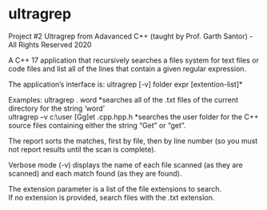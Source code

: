 # ultragrep

Project #2 Ultragrep from Adavanced C++ (taught by Prof. Garth Santor) - All Rights Reserved 2020

A C++ 17 application that recursively searches a files system for text files or code files and list all of the lines that contain a given regular expression. 

The application’s interface is: 
ultragrep [-v] folder expr [extention-list]* 

Examples: 
  ultragrep . word 
  *searches all of the .txt files of the current directory for the string ‘word’  
  ultragrep –v c:\user [Gg]et .cpp.hpp.h 
  *searches the user folder for the C++ source files containing either the string “Get” or “get”. 
  
The report sorts the matches, first by file, then by line number (so you must not report results until the scan is complete). 

Verbose mode (-v) displays the name of each file scanned (as they are scanned) and each match found (as they are found). 

The extension parameter is a list of the file extensions to search.  
If no extension is provided, search files with the .txt extension. 
